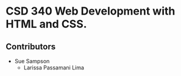 # CSD 340 Web Development with HTML and CSS.
## Contributors
 - Sue Sampson
   - Larissa Passamani Lima
